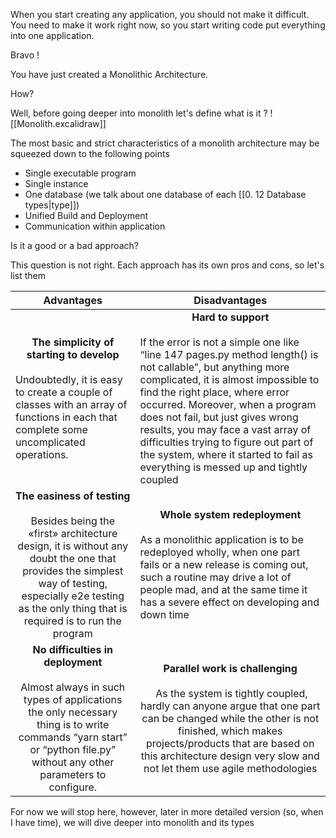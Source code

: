 When you start creating any application, you should not make it difficult. You need to make it work right now, so you start writing code put everything into one application. 

Bravo !

You have just created a Monolithic Architecture.

How?

Well, before going deeper into monolith let's define what is it ?
![[Monolith.excalidraw]]

The most basic and strict characteristics of a monolith architecture may be squeezed down to the following points
- Single executable program
- Single instance
- One database (we talk about one database of each [[0. 12 Database types|type]])
- Unified Build and Deployment
- Communication within application

Is it a good or a bad approach?

This question is not right. Each approach has its own pros and cons, so let's list them


| <center>Advantages</center>                                                                                                                                                                                                                                                | <center>Disadvantages</center>                                                                                                                                                                                                                                                                                                                                                                                                                                            |
| -------------------------------------------------------------------------------------------------------------------------------------------------------------------------------------------------------------------------------------------------------------------------- | ------------------------------------------------------------------------------------------------------------------------------------------------------------------------------------------------------------------------------------------------------------------------------------------------------------------------------------------------------------------------------------------------------------------------------------------------------------------------- |
| <center>**The simplicity of starting to develop**</center><br>Undoubtedly, it is easy to create a couple of classes with an array of functions in each that complete some uncomplicated operations.<br>                                                                    | <center>**Hard to support**</center><br>If the error is not a simple one like “line 147 pages.py method length() is not callable”, but anything more complicated, it is almost impossible to find the right place, where error occurred. Moreover, when a program does not fail, but just gives wrong results, you may face a vast array of difficulties trying to figure out part of the system, where it started to fail as everything is messed up and tightly coupled |
| <center>**The easiness of testing**</center><br><center>Besides being the «first» architecture design, it is without any doubt the one that provides the simplest way of testing, especially e2e testing as the only thing that is required is to run the program</center> | <center>**Whole system redeployment**</center><br>As a monolithic application is to be redeployed wholly, when one part fails or a new release is coming out, such a routine may drive a lot of people mad, and at the same time it has a severe effect on developing and down time                                                                                                                                                                                       |
| <center>**No difficulties in deployment**</center><br><center>Almost always in such types of applications the only necessary thing is to write commands “yarn start” or “python file.py” without any other parameters to configure.</center>                               | <center><center>**Parallel work is challenging**</center><br> As the system is tightly coupled, hardly can anyone argue that one part can be changed while the other is not finished, which makes projects/products that are based on this architecture design very slow and not let them use agile methodologies<center></center></center>                                                                                                                               |

For now we will stop here, however, later in more detailed version (so, when I have time), we will dive deeper into monolith and its types


